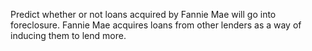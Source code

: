 Predict whether or not loans acquired by Fannie Mae will go into foreclosure. Fannie Mae acquires loans from other lenders as a way of inducing them to lend more.